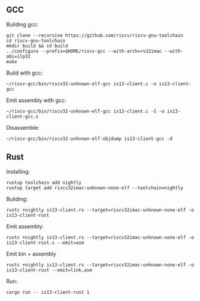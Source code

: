 ## GCC

Building gcc:

```
git clone --recursive https://github.com/riscv/riscv-gnu-toolchain
cd riscv-gnu-toolchain
mkdir build && cd build
../configure --prefix=$HOME/riscv-gcc --with-arch=rv32imac --with-abi=ilp32
make
```

Build with gcc:

```
~/riscv-gcc/bin/riscv32-unknown-elf-gcc is13-client.c -o is13-client-gcc
```

Emit assembly with gcc:

```
~/riscv-gcc/bin/riscv32-unknown-elf-gcc is13-client.c -S -o is13-client-gcc.s
```

Disassemble:

```
~/riscv-gcc/bin/riscv32-unknown-elf-objdump is13-client-gcc -d
```

## Rust

Installing:

```
rustup toolchain add nightly
rustup target add riscv32imac-unknown-none-elf --toolchain=nightly
```

Building:

```
rustc +nightly is13-client.rs --target=riscv32imac-unknown-none-elf -o is13-client-rust
```

Emit assembly:

```
rustc +nightly is13-client.rs --target=riscv32imac-unknown-none-elf -o is13-client-rust.s --emit=asm
```

Emit bin + assembly

```
rustc +nightly is13-client.rs --target=riscv32imac-unknown-none-elf -o is13-client-rust --emit=link,asm
```

Run:

```
cargo run -- is13-client-rust 1
```
